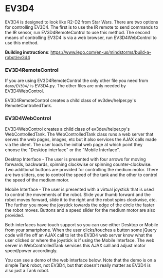 # EV3D4
EV3D4 is designed to look like R2-D2 from Star Wars. There are two options for
controlling EV3D4. The first is to use the IR remote to send commands to the IR
sensor, run EV3D4RemoteControl to use this method. The second means of
controlling EV3D4 is via a web browser, run EV3D4WebControl to use this method.

**Building instructions**: https://www.lego.com/en-us/mindstorms/build-a-robot/ev3d4

### EV3D4RemoteControl
If you are using EV3D4RemoteControl the only other file you need from
`demo/EV3D4/` is EV3D4.py. The other files are only needed by EV3D4WebControl.

EV3D4RemoteControl creates a child class of ev3dev/helper.py's
RemoteControlledTank.


### EV3D4WebControl
EV3D4WebControl creates a child class of ev3dev/helper.py's WebControlledTank.
The WebControlledTank class runs a web server that serves the web pages,
images, etc but it also services the AJAX calls made via the client. The user
loads the initial web page at which point they choose the "Desktop interface"
or the "Mobile Interface".

Desktop Interface - The user is presented with four arrows for moving forwards,
backwards, spinning clockwise or spinning counter-clockwise. Two additional
buttons are provided for controlling the medium motor. There are two sliders,
one to control the speed of the tank and the other to control the speed of the
medium motor.

Mobile Interface - The user is presented with a virtual joystick that is used
to control the movements of the robot. Slide your thumb forward and the robot
moves forward, slide it to the right and the robot spins clockwise, etc. The
further you move the joystick towards the edge of the circle the faster the
robot moves. Buttons and a speed slider for the medium motor are also provided.

Both interfaces have touch support so you can use either Desktop or Mobile from
your smartphone. When the user clicks/touches a button some jQuery code will
fire off an AJAX call to let the EV3D4 web server know what the user clicked or
where the joystick is if using the Mobile Interface. The web server in
WebControlledTank services this AJAX call and adjust motor speed/power
accordingly.

You can see a demo of the web interface below. Note that the demo is on a
simple Tank robot, not EV3D4, but that doesn't really matter as EV3D4 is also
just a Tank robot.
